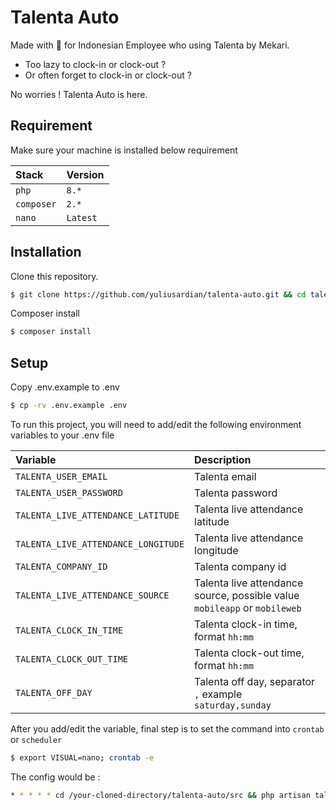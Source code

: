 
# Talenta Auto

Made with 💙 for Indonesian Employee who using Talenta by Mekari.

- Too lazy to clock-in or clock-out ?
- Or often forget to clock-in or clock-out  ?

No worries ! Talenta Auto is here.

## Requirement

Make sure your machine is installed below requirement

| Stack      | Version  |
| :--------  | :------- |
| `php`      | `8.*`    |
| `composer` | `2.*`    |
| `nano`     | `Latest` |

## Installation

Clone this repository.

```bash
$ git clone https://github.com/yuliusardian/talenta-auto.git && cd talenta-auto/src/
```

Composer install

```bash
$ composer install
```

## Setup

Copy .env.example to .env

```bash
$ cp -rv .env.example .env
```

To run this project, you will need to add/edit the following environment variables to your .env file


| Variable                             | Description                                                                  |
| :------------------------------------| :----------------------------------------------------------------------------|
| `TALENTA_USER_EMAIL`                 | Talenta email                                                                |
| `TALENTA_USER_PASSWORD`              | Talenta password                                                             |
| `TALENTA_LIVE_ATTENDANCE_LATITUDE`   | Talenta live attendance latitude                                             |
| `TALENTA_LIVE_ATTENDANCE_LONGITUDE`  | Talenta live attendance longitude                                            |
| `TALENTA_COMPANY_ID`                 | Talenta company id                                                           |
| `TALENTA_LIVE_ATTENDANCE_SOURCE`     | Talenta live attendance source, possible value `mobileapp` or `mobileweb`    |
| `TALENTA_CLOCK_IN_TIME`              | Talenta clock-in time, format `hh:mm`                                        |
| `TALENTA_CLOCK_OUT_TIME`             | Talenta clock-out time, format `hh:mm`                                       |
| `TALENTA_OFF_DAY`                    | Talenta off day, separator `,` example `saturday,sunday`                     |

After you add/edit the variable, final step is to set the command into `crontab` or `scheduler`

```bash
$ export VISUAL=nano; crontab -e
```

The config would be :

```bash
* * * * * cd /your-cloned-directory/talenta-auto/src && php artisan talenta:auto
```